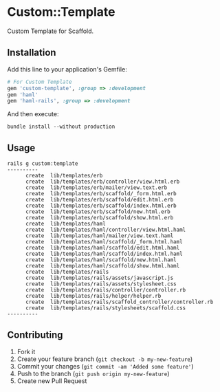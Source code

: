 # Custom::Template

Custom Template for Scaffold.

## Installation

Add this line to your application's Gemfile:

```ruby
# For Custom Template
gem 'custom-template', :group => :development
gem 'haml'
gem 'haml-rails', :group => :development
```

And then execute:

```
bundle install --without production
```

## Usage

```
rails g custom:template
----------
      create  lib/templates/erb
      create  lib/templates/erb/controller/view.html.erb
      create  lib/templates/erb/mailer/view.text.erb
      create  lib/templates/erb/scaffold/_form.html.erb
      create  lib/templates/erb/scaffold/edit.html.erb
      create  lib/templates/erb/scaffold/index.html.erb
      create  lib/templates/erb/scaffold/new.html.erb
      create  lib/templates/erb/scaffold/show.html.erb
      create  lib/templates/haml
      create  lib/templates/haml/controller/view.html.haml
      create  lib/templates/haml/mailer/view.text.haml
      create  lib/templates/haml/scaffold/_form.html.haml
      create  lib/templates/haml/scaffold/edit.html.haml
      create  lib/templates/haml/scaffold/index.html.haml
      create  lib/templates/haml/scaffold/new.html.haml
      create  lib/templates/haml/scaffold/show.html.haml
      create  lib/templates/rails
      create  lib/templates/rails/assets/javascript.js
      create  lib/templates/rails/assets/stylesheet.css
      create  lib/templates/rails/controller/controller.rb
      create  lib/templates/rails/helper/helper.rb
      create  lib/templates/rails/scaffold_controller/controller.rb
      create  lib/templates/rails/stylesheets/scaffold.css
----------
```

## Contributing

1. Fork it
2. Create your feature branch (`git checkout -b my-new-feature`)
3. Commit your changes (`git commit -am 'Added some feature'`)
4. Push to the branch (`git push origin my-new-feature`)
5. Create new Pull Request
